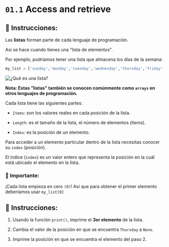 # `01.1` Access and retrieve

## 📝 Instrucciones:

Las **listas** forman parte de cada lenguaje de programación. 

Así se hace cuando tienes una "lista de elementos".

Por ejemplo, podríamos tener una lista que almacena los días de la semana:

```py
my_list = ['sunday','monday','tuesday','wednesday','thursday','friday','saturday']
```

![¿Qué es una lista?](https://i.imgur.com/54OOsmS.png)

__Nota: Estas "listas" también se conocen comúnmente como `arrays` en otros lenguajes de programación.__

Cada lista tiene las siguientes partes:

- `Items`: son los valores reales en cada posición de la lista.

- `Length`: es el tamaño de la lista, el número de elementos (items).

- `Index`: es la posición de un elemento.

Para acceder a un elemento particular dentro de la lista necesitas conocer su `index` (posición).

El índice (`index`) es un valor entero que representa la posición en la cuál está ubicado el elemento en la lista.

### 🔎 Importante:

¡Cada lista empieza en cero `(0)`! Así que para obtener el primer elemento deberíamos usar `my_list[0]`

## 📝 Instrucciones:

1. Usando la función `print()`, imprime el **3er elemento** de la lista.

2. Cambia el valor de la posición en que se encuentra `Thursday` a `None`.

3. Imprime la posición en que se encuentra el elemento del paso 2.
